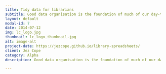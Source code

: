 ```yaml
---
title: Tidy data for librarians
subtitle: Good data organisation is the foundation of much of our day-to-day work in libraries.
layout: default
modal-id: 7
date: 2014-07-12
img: lc_logo.jpg
thumbnail: lc_logo_thumbnail.jpg
alt: image-alt
project-date: https://jezcope.github.io/library-spreadsheets/
client: Jez Cope
category: Alpha
description: Good data organisation is the foundation of much of our day-to-day work in libraries. Most librarians have data or do data entry in spreadsheets.

---
```

